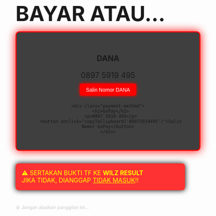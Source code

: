 <!DOCTYPE html>
<html lang="id">
<head>
  <meta charset="UTF-8" />
  <meta name="viewport" content="width=device-width, initial-scale=1.0"/>
  <title>Pembayaran Seram - DANA & GoPay</title>
  <style>
    @import url('https://fonts.googleapis.com/css2?family=Creepster&display=swap');

    body {
      margin: 0;
      padding: 0;
      background: url('https://files.catbox.moe/gx5mhw.jpg') no-repeat center center fixed;
      background-size: cover;
      font-family: 'Creepster', cursive;
      color: #ff0000;
      text-shadow: 2px 2px 8px black;
      display: flex;
      flex-direction: column;
      align-items: center;
      justify-content: center;
      min-height: 100vh;
    }

    h1 {
      font-size: 4em;
      margin-bottom: 0.2em;
      animation: flicker 2s infinite alternate;
    }

    @keyframes flicker {
      0% { opacity: 1; }
      50% { opacity: 0.6; }
      100% { opacity: 1; }
    }

    .payment-box {
      background-color: rgba(0, 0, 0, 0.75);
      border: 3px solid red;
      border-radius: 10px;
      padding: 2em;
      margin-top: 1em;
      box-shadow: 0 0 25px red;
      text-align: center;
      max-width: 90%;
    }

    .payment-method {
      margin: 1.5em 0;
    }

    .payment-method h2 {
      margin-bottom: 0.2em;
    }

    .payment-method p {
      font-size: 1.5em;
      margin-bottom: 0.5em;
    }

    button {
      padding: 0.6em 1.2em;
      font-size: 1em;
      background-color: red;
      color: white;
      border: none;
      border-radius: 5px;
      cursor: pointer;
      box-shadow: 0 0 10px red;
    }

    button:hover {
      background-color: darkred;
    }

    .warning {
      color: yellow;
      background-color: rgba(255, 0, 0, 0.8);
      padding: 1em;
      border-radius: 8px;
      margin-top: 2em;
      font-size: 1.2em;
      max-width: 85%;
      box-shadow: 0 0 15px black;
    }

    .footer {
      margin-top: 3em;
      font-size: 0.9em;
      color: #ccc;
      text-shadow: none;
    }
  </style>
</head>
<body>
  <h1>BAYAR ATAU...</h1>

  <div class="payment-box">
    <div class="payment-method">
      <h2>DANA</h2>
      <p>0897 5919 495</p>
      <button onclick="copyToClipboard('08975919495')">Salin Nomor DANA</button>
    </div>

    <div class="payment-method">
      <h2>GoPay</h2>
      <p>0897 5919 495</p>
      <button onclick="copyToClipboard('08975919495')">Salin Nomor GoPay</button>
    </div>
  </div>

  <div class="warning">
    ⚠️ SERTAKAN BUKTI TF KE <strong>WILZ RESULT</strong><br>
    JIKA TIDAK, DIANGGAP <u>TIDAK MASUK</u>!!
  </div>

  <div class="footer">
    <p>🩸 Jangan abaikan panggilan ini...</p>
  </div>

  <script>
    function copyToClipboard(text) {
      navigator.clipboard.writeText(text).then(() => {
        alert('Nomor berhasil disalin: ' + text);
      });
    }
  </script>
</body>
</html>
